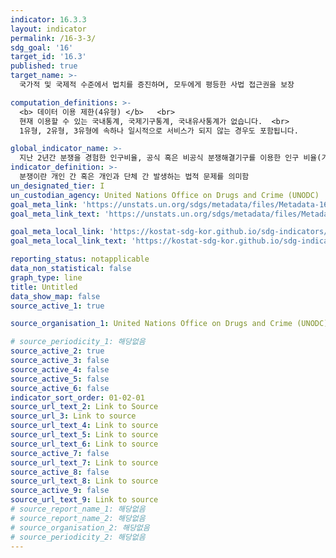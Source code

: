 ```yaml
---
indicator: 16.3.3
layout: indicator
permalink: /16-3-3/
sdg_goal: '16'
target_id: '16.3'
published: true
target_name: >-
  국가적 및 국제적 수준에서 법치를 증진하며, 모두에게 평등한 사법 접근권을 보장

computation_definitions: >-
  <b> 데이터 이용 제한(4유형) </b>   <br>
  현재 이용할 수 있는 국내통계, 국제기구통계, 국내유사통계가 없습니다.  <br> 
  1유형, 2유형, 3유형에 속하나 일시적으로 서비스가 되지 않는 경우도 포함됩니다.

global_indicator_name: >-
  지난 2년간 분쟁을 경험한 인구비율, 공식 혹은 비공식 분쟁해결기구를 이용한 인구 비율(기구 유형별)
indicator_definition: >-
  분쟁이란 개인 간 혹은 개인과 단체 간 발생하는 법적 문제를 의미함
un_designated_tier: I
un_custodian_agency: United Nations Office on Drugs and Crime (UNODC)
goal_meta_link: 'https://unstats.un.org/sdgs/metadata/files/Metadata-16-03-03.pdf'
goal_meta_link_text: 'https://unstats.un.org/sdgs/metadata/files/Metadata-16-03-03.pdf'

goal_meta_local_link: 'https://kostat-sdg-kor.github.io/sdg-indicators/public/data/Metadata-16-03-03_KOR.pdf'
goal_meta_local_link_text: 'https://kostat-sdg-kor.github.io/sdg-indicators/public/data/Metadata-16-03-03_KOR.pdf'

reporting_status: notapplicable
data_non_statistical: false
graph_type: line
title: Untitled
data_show_map: false
source_active_1: true

source_organisation_1: United Nations Office on Drugs and Crime (UNODC)

# source_periodicity_1: 해당없음
source_active_2: true
source_active_3: false
source_active_4: false
source_active_5: false
source_active_6: false
indicator_sort_order: 01-02-01
source_url_text_2: Link to Source
source_url_3: Link to source
source_url_text_4: Link to source
source_url_text_5: Link to source
source_url_text_6: Link to source
source_active_7: false
source_url_text_7: Link to source
source_active_8: false
source_url_text_8: Link to source
source_active_9: false
source_url_text_9: Link to source
# source_report_name_1: 해당없음
# source_report_name_2: 해당없음
# source_organisation_2: 해당없음
# source_periodicity_2: 해당없음
---
```


